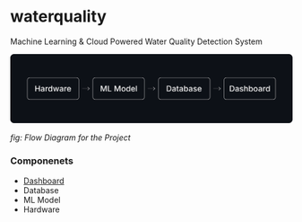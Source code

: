 # waterquality
Machine Learning & Cloud Powered Water Quality Detection System

![Flow Diagram for the Project](./docs/flow.svg)

_fig: Flow Diagram for the Project_

### Componenets
- [Dashboard](./dashboard)
- Database
- ML Model
- Hardware
